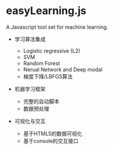 easyLearning.js
===============

A Javascript tool set for machine learning.

* 学习算法集成
	* Logistic regressive (L2)
    * SVM 
	* Random Forest
	* Nerual Network and Deep modal
    * 梯度下降/LBFGS算法
	
* 机器学习框架
	* 完整的自动脚本
	* 数据预处理 

* 可视化与交互
	* 基于HTML5的数据可视化
	* 基于console的交互接口

